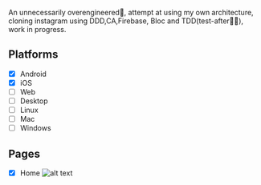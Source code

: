 An unnecessarily overengineered😬, attempt at using my own architecture, cloning instagram using DDD,CA,Firebase, Bloc and TDD(test-after😶‍🌫️), work in progress.

## Platforms

- [x] Android
- [x] iOS
- [ ] Web
- [ ] Desktop
- [ ] Linux
- [ ] Mac
- [ ] Windows

## Pages

- [x] Home
      ![alt text](current_home.png)
